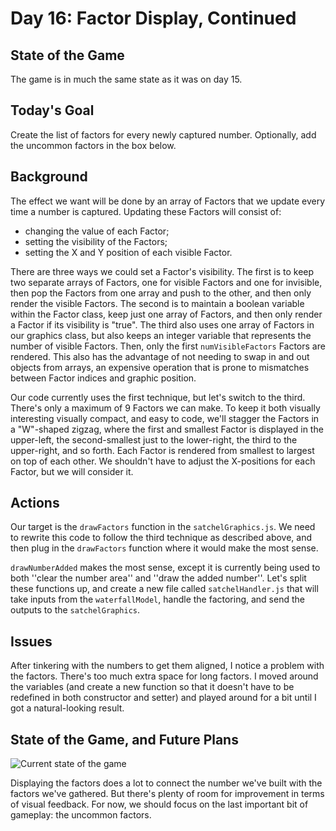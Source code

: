 # Day 16: Factor Display, Continued

## State of the Game

The game is in much the same state as it was on day 15.

## Today's Goal

Create the list of factors for every newly captured number. Optionally, add the uncommon factors in the box below.

## Background

The effect we want will be done by an array of Factors that we update every time a number is captured. Updating these Factors will consist of:

* changing the value of each Factor;
* setting the visibility of the Factors;
* setting the X and Y position of each visible Factor.

There are three ways we could set a Factor's visibility. The first is to keep two separate arrays of Factors, one for visible Factors and one for invisible, then pop the Factors from one array and push to the other, and then only render the visible Factors. The second is to maintain a boolean variable within the Factor class, keep just one array of Factors, and then only render a Factor if its visibility is "true". The third also uses one array of Factors in our graphics class, but also keeps an integer variable that represents the number of visible Factors. Then, only the first `numVisibleFactors` Factors are rendered. This also has the advantage of not needing to swap in and out objects from arrays, an expensive operation that is prone to mismatches between Factor indices and graphic position.

Our code currently uses the first technique, but let's switch to the third. There's only a maximum of 9 Factors we can make. To keep it both visually interesting visually compact, and easy to code, we'll stagger the Factors in a "W"-shaped zigzag, where the first and smallest Factor is displayed in the upper-left, the second-smallest just to the lower-right, the third to the upper-right, and so forth. Each Factor is rendered from smallest to largest on top of each other. We shouldn't have to adjust the X-positions for each Factor, but we will consider it.

## Actions

Our target is the `drawFactors` function in the `satchelGraphics.js`. We need to rewrite this code to follow the third technique as described above, and then plug in the `drawFactors` function where it would make the most sense.

`drawNumberAdded` makes the most sense, except it is currently being used to both ''clear the number area'' and ''draw the added number''. Let's split these functions up, and create a new file called `satchelHandler.js` that will take inputs from the `waterfallModel`, handle the factoring, and send the outputs to the `satchelGraphics`.

## Issues

After tinkering with the numbers to get them aligned, I notice a problem with the factors. There's too much extra space for long factors. I moved around the variables (and create a new function so that it doesn't have to be redefined in both constructor and setter) and played around for a bit until I got a natural-looking result.

## State of the Game, and Future Plans

![Current state of the game](16_game.gif)

Displaying the factors does a lot to connect the number we've built with the factors we've gathered. But there's plenty of room for improvement in terms of visual feedback. For now, we should focus on the last important bit of gameplay: the uncommon factors.